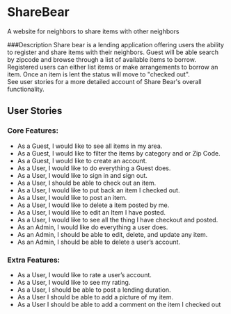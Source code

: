 # ShareBear
A website for neighbors to share items with other neighbors

###Description
Share bear is a lending application offering users the ability to register and share items with their neighbors.  Guest will be able search by zipcode and  browse through a list of available items to borrow.  Registered users can either list items or make arrangements to borrow an item. Once an item is lent the status will move to "checked out".  
See user stories for a more detailed account of Share Bear's overall functionality.

## User Stories

### Core Features:

- As a Guest, I would like to see all items in my area.
- As a Guest, I would like to filter the items by category and or Zip Code.
- As a Guest, I would like to create an account.
- As a User, I would like to do everything a Guest does.
- As a User, I would like to sign in and sign out.
- As a User, I should be able to check out an item.
- As a User, I would like to put back an item I checked out.
- As a User, I would like to post an item.
- As a User, I would like to delete a item posted by me.
- As a User, I would like to edit an Item I have posted.
- As a User, I would like to see all the thing I have checkout and posted.
- As an Admin, I would like do everything a user does.
- As an Admin, I should be able to edit, delete, and update any item.
- As an Admin, I should be able to delete a user’s account.

### Extra Features:

- As a User, I would like to rate a user’s account.
- As a User, I would like to see my rating.
- As a User, I should be able to post a lending duration.
- As a User I should be able to add a picture of my item.
- As a User I should be able to add a comment on the item I checked out
